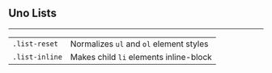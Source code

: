 ## Uno Lists
---
|                   |                           |
| :-------------    | :------------------------ |
| `.list-reset` |  Normalizes `ul` and `ol` element styles
| `.list-inline` |  Makes child `li` elements inline-block
